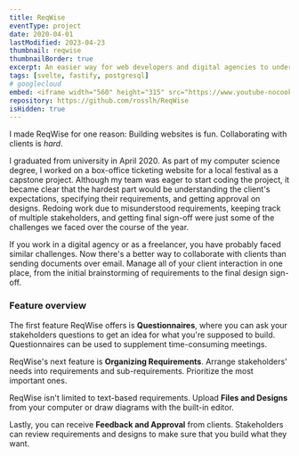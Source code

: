 ```yaml
---
title: ReqWise
eventType: project
date: 2020-04-01
lastModified: 2023-04-23
thumbnail: reqwise
thumbnailBorder: true
excerpt: An easier way for web developers and digital agencies to understand their customer's needs. Brainstorm requirements, propose designs, and get stakeholder sign-off.
tags: [svelte, fastify, postgresql]
# googlecloud
embed: <iframe width="560" height="315" src="https://www.youtube-nocookie.com/embed/xrtc45-qvG0" title="YouTube video player" frameborder="0" allow="accelerometer; autoplay; clipboard-write; encrypted-media; gyroscope; picture-in-picture" allowfullscreen></iframe>
repository: https://github.com/rosslh/ReqWise
isHidden: true
---
```


I made ReqWise for one reason: Building websites is fun. Collaborating with clients is _hard_.

I graduated from university in April 2020. As part of my computer science degree, I worked on a box-office ticketing website for a local festival as a capstone project. Although my team was eager to start coding the project, it became clear that the hardest part would be understanding the client's expectations, specifying their requirements, and getting approval on designs. Redoing work due to misunderstood requirements, keeping track of multiple stakeholders, and getting final sign-off were just some of the challenges we faced over the course of the year.

If you work in a digital agency or as a freelancer, you have probably faced similar challenges. Now there's a better way to collaborate with clients than sending documents over email. Manage all of your client interaction in one place, from the initial brainstorming of requirements to the final design sign-off.

### Feature overview

The first feature ReqWise offers is **Questionnaires**, where you can ask your stakeholders questions to get an idea for what you're supposed to build. Questionnaires can be used to supplement time-consuming meetings.

ReqWise's next feature is **Organizing Requirements**. Arrange stakeholders' needs into requirements and sub-requirements. Prioritize the most important ones.

ReqWise isn't limited to text-based requirements. Upload **Files and Designs** from your computer or draw diagrams with the built-in editor.

Lastly, you can receive **Feedback and Approval** from clients. Stakeholders can review requirements and designs to make sure that you build what they want.
